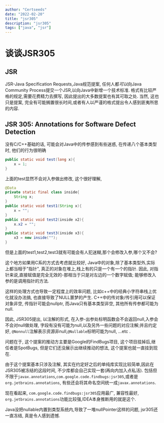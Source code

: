 ```yaml
---
author: "Certseeds"
date: "2022-02-20"
title: "jsr305"
description: "jsr305"
tags: ["java", "jsr"]
---
```


# 谈谈JSR305

## JSR

JSR-Java Specification Requests,Java规范提案, 任何人都*可以*向Java Community Process提交一个JSR,以向Java中新增一个技术标准. 格式有比较严格的规定,需要花费精力去撰写, 因此提出的大多数提案也有其可取之处. 当然, 这也只是提案, 完全有可能搁置很长时间,或者有人以严谨的格式提出令人感到匪夷所思的内容.

## JSR 305: Annotations for Software Defect Detection

没有C/C++基础的话, 可能会对Java中的传参感到有些迷惑, 在传递八个基本类型时, 他们的行为很明确

``` java
public static void test(long x){
    x = 1;
}
```

上面的test显然不会对入参做出修改, 这个很好理解,

``` java
@Data
private static final class inside{
    String x;
}
public static void test1(String x){
    x = "";
}
public static void test2(inside x2){
    x.x2 = "";
}
public static void test3(inside x3){
    x3 = new inside("");
}
```

但是上面的test1,test2,test3就有可能会有人犯迷糊,那个会修改入参,哪个又不会?

这个地方如果用C系的方式去考虑就比较好, Java中的对象,除了基本类型外,实际上都当相于"指针", 真正的对象在堆上,栈上有的只是一个有一个的指针. 因此, 对指针来说,直接赋值是完全无效的-那相当于只是对左边的一个数字赋值; 能够修改入参的是调用指针的方法.

这样的处理方式也导致一定程度上的效率问题, 比如c++中的经典小字符串栈上优化就没办法搞, 也直接导致了NULL噩梦的产生. C++中的传对象/传引用可以保证对象非空, 传指针可能会nullptr, 而Java只有基本类型非空, 其他所有传参都可能为null.

因此, JSR305提出, 以注解的形式, 在入参-出参处标明函数会不会返回null,入参会不会对null做处理, 字段有没有可能为null,以及另外一些问题的对应注解;并且约定好, `@Nonnull`注解表示资源非null,`@Nullable`标明可能为null, ...etc .

问题在于, 这个提案的推动方主要是Google的FindBugs项目, 这个项目挂掉后,继任者是SpotBugs, 但是它们还没展示出继续推动的想法, 这个提案也就一直挂到现在.

由于这个提案基本只涉及注解, 其实在约定好之后的单纯库实现比较简单,因此在JSR305被冻结的这段时间, 不少库都会自己实现一套(再向内加入点私活). 包括但不限于`javax.annotations`,`com.google.code.findbugs:jsr305`,或者是`org.jetbrains.annotations`, 有些还会将其命名空间统一成`javax.annotations`.

现在看起来, `com.google.code.findbugs:jsr305`应用最广, 兼容性最好, `org.jetbrains.annotations`功能比较强,IDEA本身推断用的就是这个.

Java没把nullable内置到类型系统内,导致了一堆nullPointer这样的问题, jsr305还一直冻结, 真是令人感到遗憾.
